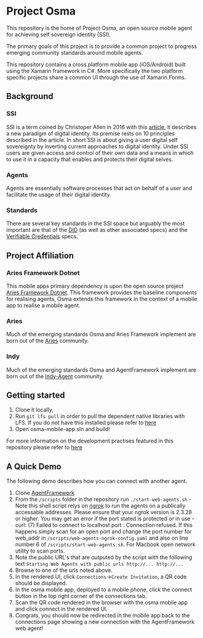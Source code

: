 # Project Osma

This repository is the home of Project Osma, an open source mobile agent for achieving self sovereign identity (SSI).

The primary goals of this project is to provide a common project to progress emerging community standards around mobile agents.

This repository contains a cross platform mobile app (iOS/Android) built using the Xamarin framework in C#. More specifically the two platform specific projects share a common UI through the use of Xamarin.Forms.

## Background

### SSI

SSI is a term coined by Christoper Allen in 2016 with this [article](http://www.lifewithalacrity.com/2016/04/the-path-to-self-soverereign-identity.html), it describes a new paradigm of digital identity. Its premise rests on 10 principles described in the article. In short SSI is about giving a user digital self sovereignty by inverting current approaches to digital identity. Under SSI users are given access and control of their own data and a means in which to use it in a capacity that enables and protects their digital selves.  

### Agents

Agents are essentially software processes that act on behalf of a user and facilitate the usage of their digital identity.

### Standards

There are several key standards in the SSI space but arguably the most important are that of the [DID](https://w3c-ccg.github.io/did-primer/) (as well as other associated specs) and the [Verifiable Credentials](https://w3c.github.io/vc-data-model/) specs. 

## Project Affiliation

### Aries Framework Dotnet

This mobile apps primary dependency is upon the open source project [Aries Framework Dotnet](https://github.com/hyperledger/aries-framework-dotnet). This framework provides the baseline components for realising agents, Osma extends this framework in the context of a mobile app to realise a mobile agent.

### Aries

Much of the emerging standards Osma and Aries Framework implement are born out of the [Aries](https://github.com/hyperledger/aries-rfcs) community.

### Indy

Much of the emerging standards Osma and AgentFramework implement are born out of the [Indy-Agent]() community.

## Getting started
1. Clone it locally,
2. Run `git lfs pull` in order to pull the dependent native libraries with LFS. If you do not have this installed please refer to [here](docs/development.md)  
3. Open osma-mobile-app.sln and build!

For more information on the development practises featured in this repository please refer to [here](docs/development.md)

## A Quick Demo

The following demo describes how you can connect with another agent.

1. Clone [AgentFramework](https://github.com/streetcred-id/agent-framework)
2. From the `/scripts` folder in the repository run `./start-web-agents.sh` - Note this shell script relys on [ngrok](https://ngrok.com/) to run the agents on a publically accessable addresses. Please ensure that your ngrok version is 2.3.28 or higher. You may get an error if the port stated is protected or in use - curl: (7) Failed to connect to localhost port <port>: Connection refused. If this happens simply scan for an open port and change the port number for web_addr in `/scripts/web-agents-ngrok-config.yaml` and also on line number 6 of `/scripts/start-web-agents.sh`. For Macbook open network utility to scan ports.
3. Note the public URL's that are outputed by the script with the following text `Starting Web Agents with public urls http://... http://...`
4. Browse to one of the urls noted above.
5. In the rendered UI, click `Connections`->`Create Invitation`, a QR code should be displayed.
6. In the osma mobile app, deployed to a mobile phone, click the connect button in the top right corner of the connections tab.
7. Scan the QR code rendered in the browser with the osma mobile app and click connect in the rendered UI.
8. Congrats, you should now be redirected in the mobile app back to the connections page showing a new connection with the AgentFramework web agent! 


